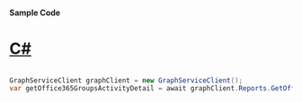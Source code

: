 #### Sample Code
# [C#](#tab/Csharp)

```C#

GraphServiceClient graphClient = new GraphServiceClient();
var getOffice365GroupsActivityDetail = await graphClient.Reports.GetOffice365GroupsActivityDetail().Request().GetAsync();

```